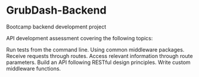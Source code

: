 # GrubDash-Backend
Bootcamp backend development project

API development assessment covering the following topics:

Run tests from the command line.
Using common middleware packages.
Receive requests through routes.
Access relevant information through route parameters.
Build an API following RESTful design principles.
Write custom middleware functions.
